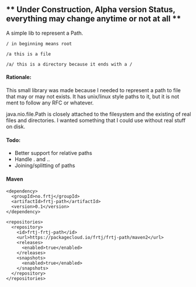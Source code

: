 ## ** **Under Construction, Alpha version Status, everything may change anytime or not at all** **

A simple lib to represent a Path.

```
/ in beginning means root

/a this is a file

/a/ this is a directory because it ends with a /
```


#### Rationale:
This small library was made because I needed to represent a path to file that may or may not exists. It has unix/linux 
style paths to it, but it is not ment to follow any RFC or whatever. 

java.nio.file.Path is closely attached to the filesystem and the existing of real files and directories. I wanted something
that I could use without real stuff on disk.


#### Todo:
- Better support for relative paths
- Handle . and ..
- Joining/splitting of paths

#### Maven
```
<dependency>
  <groupId>no.frtj</groupId>
  <artifactId>frtj-path</artifactId>
  <version>0.1</version>
</dependency>
```

```
<repositories>
  <repository>
    <id>frtj-frtj-path</id>
    <url>https://packagecloud.io/frtj/frtj-path/maven2</url>
    <releases>
      <enabled>true</enabled>
    </releases>
    <snapshots>
      <enabled>true</enabled>
    </snapshots>
  </repository>
</repositories>
```
